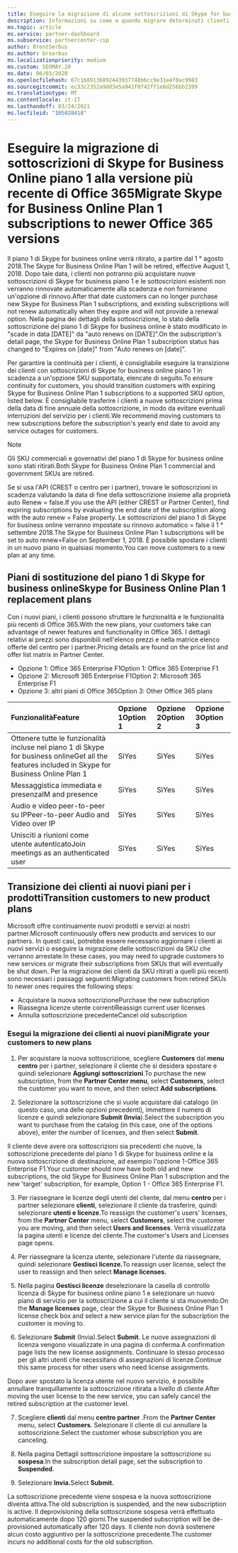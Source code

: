 ```yaml
---
title: Eseguire la migrazione di alcune sottoscrizioni di Skype for business
description: Informazioni su come e quando migrare determinati clienti con sottoscrizioni del piano 1 di Skype for business online in scadenza alle nuove versioni di Office 365.
ms.topic: article
ms.service: partner-dashboard
ms.subservice: partnercenter-csp
author: BrentSerbus
ms.author: brserbus
ms.localizationpriority: medium
ms.custom: SEOMAY.20
ms.date: 06/03/2020
ms.openlocfilehash: 67c1689136892443937748b6cc9e31e4f0ac9983
ms.sourcegitcommit: ec33c2352a9dd3e5a941f0f42ff1e8d256bb2399
ms.translationtype: MT
ms.contentlocale: it-IT
ms.lasthandoff: 03/24/2021
ms.locfileid: "105028418"
---
```

# <a name="migrate-skype-for-business-online-plan-1-subscriptions-to-newer-office-365-versions"></a><span data-ttu-id="f2f67-103">Eseguire la migrazione di sottoscrizioni di Skype for Business Online piano 1 alla versione più recente di Office 365</span><span class="sxs-lookup"><span data-stu-id="f2f67-103">Migrate Skype for Business Online Plan 1 subscriptions to newer Office 365 versions</span></span>

<span data-ttu-id="f2f67-104">Il piano 1 di Skype for business online verrà ritirato, a partire dal 1 ° agosto 2018.</span><span class="sxs-lookup"><span data-stu-id="f2f67-104">The Skype for Business Online Plan 1 will be retired, effective August 1, 2018.</span></span> <span data-ttu-id="f2f67-105">Dopo tale data, i clienti non potranno più acquistare nuove sottoscrizioni di Skype for business piano 1 e le sottoscrizioni esistenti non verranno rinnovate automaticamente alla scadenza e non forniranno un'opzione di rinnovo.</span><span class="sxs-lookup"><span data-stu-id="f2f67-105">After that date customers can no longer purchase new Skype for Business Plan 1 subscriptions, and existing subscriptions will not renew automatically when they expire and will not provide a renewal option.</span></span> <span data-ttu-id="f2f67-106">Nella pagina dei dettagli della sottoscrizione, lo stato della sottoscrizione del piano 1 di Skype for business online è stato modificato in "scade in data [DATE]" da "auto renews on [DATE]".</span><span class="sxs-lookup"><span data-stu-id="f2f67-106">On the subscription's detail page, the Skype for Business Online Plan 1 subscription status has changed to "Expires on [date]" from "Auto renews on [date]".</span></span>  

<span data-ttu-id="f2f67-107">Per garantire la continuità per i clienti, è consigliabile eseguire la transizione dei clienti con sottoscrizioni di Skype for business online piano 1 in scadenza a un'opzione SKU supportata, elencate di seguito.</span><span class="sxs-lookup"><span data-stu-id="f2f67-107">To ensure continuity for customers, you should transition customers with expiring Skype for Business Online Plan 1 subscriptions to a supported SKU option, listed below.</span></span> <span data-ttu-id="f2f67-108">È consigliabile trasferire i clienti a nuove sottoscrizioni prima della data di fine annuale della sottoscrizione, in modo da evitare eventuali interruzioni del servizio per i clienti.</span><span class="sxs-lookup"><span data-stu-id="f2f67-108">We recommend moving customers to new subscriptions before the subscription's yearly end date to avoid any service outages for customers.</span></span> 

>[!NOTE]
><span data-ttu-id="f2f67-109">Gli SKU commerciali e governativi del piano 1 di Skype for business online sono stati ritirati.</span><span class="sxs-lookup"><span data-stu-id="f2f67-109">Both Skype for Business Online Plan 1 commercial and government SKUs are retired.</span></span>

<span data-ttu-id="f2f67-110">Se si usa l'API (CREST o centro per i partner), trovare le sottoscrizioni in scadenza valutando la data di fine della sottoscrizione insieme alla proprietà auto Renew = false.</span><span class="sxs-lookup"><span data-stu-id="f2f67-110">If you use the API (either CREST or Partner Center), find expiring subscriptions by evaluating the end date of the subscription along with the auto renew = False property.</span></span> <span data-ttu-id="f2f67-111">Le sottoscrizioni del piano 1 di Skype for business online verranno impostate su rinnovo automatico = false il 1 ° settembre 2018.</span><span class="sxs-lookup"><span data-stu-id="f2f67-111">The Skype for Business Online Plan 1 subscriptions will be set to auto renew=False on September 1, 2018.</span></span> <span data-ttu-id="f2f67-112">È possibile spostare i clienti in un nuovo piano in qualsiasi momento.</span><span class="sxs-lookup"><span data-stu-id="f2f67-112">You can move customers to a new plan at any time.</span></span> 

## <a name="skype-for-business-online-plan-1-replacement-plans"></a><span data-ttu-id="f2f67-113">Piani di sostituzione del piano 1 di Skype for business online</span><span class="sxs-lookup"><span data-stu-id="f2f67-113">Skype for Business Online Plan 1 replacement plans</span></span>

<span data-ttu-id="f2f67-114">Con i nuovi piani, i clienti possono sfruttare le funzionalità e le funzionalità più recenti di Office 365.</span><span class="sxs-lookup"><span data-stu-id="f2f67-114">With the new plans, your customers take can advantage of newer features and functionality in Office 365.</span></span> <span data-ttu-id="f2f67-115">I dettagli relativi ai prezzi sono disponibili nell'elenco prezzi e nella matrice elenco offerte del centro per i partner.</span><span class="sxs-lookup"><span data-stu-id="f2f67-115">Pricing details are found on the price list and offer list matrix in Partner Center.</span></span> 

- <span data-ttu-id="f2f67-116">Opzione 1: Office 365 Enterprise F1</span><span class="sxs-lookup"><span data-stu-id="f2f67-116">Option 1: Office 365 Enterprise F1</span></span>
- <span data-ttu-id="f2f67-117">Opzione 2: Microsoft 365 Enterprise F1</span><span class="sxs-lookup"><span data-stu-id="f2f67-117">Option 2: Microsoft 365 Enterprise F1</span></span>
- <span data-ttu-id="f2f67-118">Opzione 3: altri piani di Office 365</span><span class="sxs-lookup"><span data-stu-id="f2f67-118">Option 3: Other Office 365 plans</span></span>

|<span data-ttu-id="f2f67-119">**Funzionalità**</span><span class="sxs-lookup"><span data-stu-id="f2f67-119">**Feature**</span></span>    |<span data-ttu-id="f2f67-120">**Opzione 1**</span><span class="sxs-lookup"><span data-stu-id="f2f67-120">**Option 1**</span></span>   |<span data-ttu-id="f2f67-121">**Opzione 2**</span><span class="sxs-lookup"><span data-stu-id="f2f67-121">**Option 2**</span></span>   |<span data-ttu-id="f2f67-122">**Opzione 3**</span><span class="sxs-lookup"><span data-stu-id="f2f67-122">**Option 3**</span></span>   |
|:-----------------|:-----------------|:-------------|:------------|
|<span data-ttu-id="f2f67-123">Ottenere tutte le funzionalità incluse nel piano 1 di Skype for business online</span><span class="sxs-lookup"><span data-stu-id="f2f67-123">Get all the features included in Skype for Business Online Plan 1</span></span>|<span data-ttu-id="f2f67-124">Sì</span><span class="sxs-lookup"><span data-stu-id="f2f67-124">Yes</span></span>   |<span data-ttu-id="f2f67-125">Sì</span><span class="sxs-lookup"><span data-stu-id="f2f67-125">Yes</span></span>   |<span data-ttu-id="f2f67-126">Sì</span><span class="sxs-lookup"><span data-stu-id="f2f67-126">Yes</span></span>   |
|<span data-ttu-id="f2f67-127">Messaggistica immediata e presenza</span><span class="sxs-lookup"><span data-stu-id="f2f67-127">IM and presence</span></span> |<span data-ttu-id="f2f67-128">Sì</span><span class="sxs-lookup"><span data-stu-id="f2f67-128">Yes</span></span>   |<span data-ttu-id="f2f67-129">Sì</span><span class="sxs-lookup"><span data-stu-id="f2f67-129">Yes</span></span>   |<span data-ttu-id="f2f67-130">Sì</span><span class="sxs-lookup"><span data-stu-id="f2f67-130">Yes</span></span>   |
|<span data-ttu-id="f2f67-131">Audio e video peer-to-peer su IP</span><span class="sxs-lookup"><span data-stu-id="f2f67-131">Peer-to-peer Audio and Video over IP</span></span>|<span data-ttu-id="f2f67-132">Sì</span><span class="sxs-lookup"><span data-stu-id="f2f67-132">Yes</span></span>   |<span data-ttu-id="f2f67-133">Sì</span><span class="sxs-lookup"><span data-stu-id="f2f67-133">Yes</span></span>   |<span data-ttu-id="f2f67-134">Sì</span><span class="sxs-lookup"><span data-stu-id="f2f67-134">Yes</span></span>   
|<span data-ttu-id="f2f67-135">Unisciti a riunioni come utente autenticato</span><span class="sxs-lookup"><span data-stu-id="f2f67-135">Join meetings as an authenticated user</span></span>| <span data-ttu-id="f2f67-136">Sì</span><span class="sxs-lookup"><span data-stu-id="f2f67-136">Yes</span></span>   |<span data-ttu-id="f2f67-137">Sì</span><span class="sxs-lookup"><span data-stu-id="f2f67-137">Yes</span></span>   |<span data-ttu-id="f2f67-138">Sì</span><span class="sxs-lookup"><span data-stu-id="f2f67-138">Yes</span></span>   |

## <a name="transition-customers-to-new-product-plans"></a><span data-ttu-id="f2f67-139">Transizione dei clienti ai nuovi piani per i prodotti</span><span class="sxs-lookup"><span data-stu-id="f2f67-139">Transition customers to new product plans</span></span>

<span data-ttu-id="f2f67-140">Microsoft offre continuamente nuovi prodotti e servizi ai nostri partner.</span><span class="sxs-lookup"><span data-stu-id="f2f67-140">Microsoft continuously offers new products and services to our partners.</span></span> <span data-ttu-id="f2f67-141">In questi casi, potrebbe essere necessario aggiornare i clienti ai nuovi servizi o eseguire la migrazione delle sottoscrizioni da SKU che verranno arrestate.</span><span class="sxs-lookup"><span data-stu-id="f2f67-141">In these cases, you may need to upgrade customers to new services or migrate their subscriptions from SKUs that will eventually be shut down.</span></span> <span data-ttu-id="f2f67-142">Per la migrazione dei clienti da SKU ritirati a quelli più recenti sono necessari i passaggi seguenti:</span><span class="sxs-lookup"><span data-stu-id="f2f67-142">Migrating customers from retired SKUs to newer ones requires the following steps:</span></span>

- <span data-ttu-id="f2f67-143">Acquistare la nuova sottoscrizione</span><span class="sxs-lookup"><span data-stu-id="f2f67-143">Purchase the new subscription</span></span>
- <span data-ttu-id="f2f67-144">Riassegna licenze utente correnti</span><span class="sxs-lookup"><span data-stu-id="f2f67-144">Reassign current user licenses</span></span>
- <span data-ttu-id="f2f67-145">Annulla sottoscrizione precedente</span><span class="sxs-lookup"><span data-stu-id="f2f67-145">Cancel old subscription</span></span>

### <a name="migrate-your-customers-to-new-plans"></a><span data-ttu-id="f2f67-146">Esegui la migrazione dei clienti ai nuovi piani</span><span class="sxs-lookup"><span data-stu-id="f2f67-146">Migrate your customers to new plans</span></span>

1. <span data-ttu-id="f2f67-147">Per acquistare la nuova sottoscrizione, scegliere **Customers** dal **menu centro** per i partner, selezionare il cliente che si desidera spostare e quindi selezionare **Aggiungi sottoscrizioni**.</span><span class="sxs-lookup"><span data-stu-id="f2f67-147">To purchase the new subscription, from the **Partner Center menu**, select **Customers**, select the customer you want to move, and then select **Add subscriptions**.</span></span>

2. <span data-ttu-id="f2f67-148">Selezionare la sottoscrizione che si vuole acquistare dal catalogo (in questo caso, una delle opzioni precedenti), immettere il numero di licenze e quindi selezionare **Submit (Invia**).</span><span class="sxs-lookup"><span data-stu-id="f2f67-148">Select the subscription you want to purchase from the catalog (in this case, one of the options above), enter the number of licenses, and then select **Submit**.</span></span> 

<span data-ttu-id="f2f67-149">Il cliente deve avere ora sottoscrizioni sia precedenti che nuove, la sottoscrizione precedente del piano 1 di Skype for business online e la nuova sottoscrizione di destinazione, ad esempio l'opzione 1-Office 365 Enterprise F1.</span><span class="sxs-lookup"><span data-stu-id="f2f67-149">Your customer should now have both old and new subscriptions, the old Skype for Business Online Plan 1  subscription and the new 'target' subscription, for example, Option 1 - Office 365 Enterprise F1.</span></span>

3. <span data-ttu-id="f2f67-150">Per riassegnare le licenze degli utenti del cliente, dal menu **centro** per i partner selezionare **clienti**, selezionare il cliente da trasferire, quindi selezionare **utenti e licenze**.</span><span class="sxs-lookup"><span data-stu-id="f2f67-150">To reassign the customer's users' licenses, from the **Partner Center** menu, select **Customers**, select the customer you are moving, and then select **Users and licenses**.</span></span> <span data-ttu-id="f2f67-151">Verrà visualizzata la pagina utenti e licenze del cliente.</span><span class="sxs-lookup"><span data-stu-id="f2f67-151">The customer's Users and Licenses page opens.</span></span>

4. <span data-ttu-id="f2f67-152">Per riassegnare la licenza utente, selezionare l'utente da riassegnare, quindi selezionare **Gestisci licenze.**</span><span class="sxs-lookup"><span data-stu-id="f2f67-152">To reassign user license, select the user to reassign and then select **Manage licenses.**</span></span>

5. <span data-ttu-id="f2f67-153">Nella pagina **Gestisci licenze** deselezionare la casella di controllo licenza di Skype for business online piano 1 e selezionare un nuovo piano di servizio per la sottoscrizione a cui il cliente si sta muovendo.</span><span class="sxs-lookup"><span data-stu-id="f2f67-153">On the **Manage licenses** page, clear the Skype for Business Online Plan 1 license check box and select a new service plan for the subscription the customer is moving to.</span></span>

6. <span data-ttu-id="f2f67-154">Selezionare **Submit** (Invia).</span><span class="sxs-lookup"><span data-stu-id="f2f67-154">Select **Submit**.</span></span> <span data-ttu-id="f2f67-155">Le nuove assegnazioni di licenza vengono visualizzate in una pagina di conferma.</span><span class="sxs-lookup"><span data-stu-id="f2f67-155">A confirmation page lists the new license assignments.</span></span> <span data-ttu-id="f2f67-156">Continuare lo stesso processo per gli altri utenti che necessitano di assegnazioni di licenze.</span><span class="sxs-lookup"><span data-stu-id="f2f67-156">Continue this same process for other users who need license assignments.</span></span>

<span data-ttu-id="f2f67-157">Dopo aver spostato la licenza utente nel nuovo servizio, è possibile annullare tranquillamente la sottoscrizione ritirata a livello di cliente.</span><span class="sxs-lookup"><span data-stu-id="f2f67-157">After moving the user license to the new service, you can safely cancel the retired subscription at the customer level.</span></span>

7. <span data-ttu-id="f2f67-158">Scegliere **clienti** dal menu **centro partner** .</span><span class="sxs-lookup"><span data-stu-id="f2f67-158">From the **Partner Center** menu, select **Customers**.</span></span> <span data-ttu-id="f2f67-159">Selezionare il cliente di cui annullare la sottoscrizione.</span><span class="sxs-lookup"><span data-stu-id="f2f67-159">Select the customer whose subscription you are canceling.</span></span>

8. <span data-ttu-id="f2f67-160">Nella pagina Dettagli sottoscrizione impostare la sottoscrizione su **sospesa**.</span><span class="sxs-lookup"><span data-stu-id="f2f67-160">In the subscription detail page, set the subscription to **Suspended**.</span></span>

9. <span data-ttu-id="f2f67-161">Selezionare **Invia.**</span><span class="sxs-lookup"><span data-stu-id="f2f67-161">Select **Submit.**</span></span>

<span data-ttu-id="f2f67-162">La sottoscrizione precedente viene sospesa e la nuova sottoscrizione diventa attiva.</span><span class="sxs-lookup"><span data-stu-id="f2f67-162">The old subscription is suspended, and the new subscription is active.</span></span> <span data-ttu-id="f2f67-163">Il deprovisioning della sottoscrizione sospesa verrà effettuato automaticamente dopo 120 giorni.</span><span class="sxs-lookup"><span data-stu-id="f2f67-163">The suspended subscription will be de-provisioned automatically after 120 days.</span></span> <span data-ttu-id="f2f67-164">Il cliente non dovrà sostenere alcun costo aggiuntivo per la sottoscrizione precedente.</span><span class="sxs-lookup"><span data-stu-id="f2f67-164">The customer incurs no additional costs for the old subscription.</span></span>

